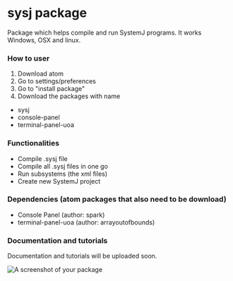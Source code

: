 # sysj package

Package which helps compile and run SystemJ programs. It works Windows, OSX and linux.

### How to user

1. Download atom
2. Go to settings/preferences
3. Go to "install package"
4. Download the packages with name
  - sysj
  - console-panel
  - terminal-panel-uoa

### Functionalities

- Compile .sysj file
- Compile all .sysj files in one go
- Run subsystems (the xml files)
- Create new SystemJ project

### Dependencies (atom packages that also need to be download)

- Console Panel (author: spark)
- terminal-panel-uoa (author: arrayoutofbounds)

### Documentation and tutorials

Documentation and tutorials will be uploaded soon.

![A screenshot of your package](http://i.imgur.com/NMCKks0.png)
